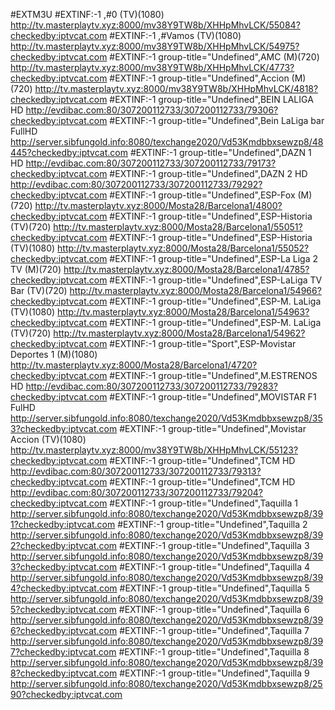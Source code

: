 #EXTM3U
#EXTINF:-1 ,#0 (TV)(1080)
http://tv.masterplaytv.xyz:8000/mv38Y9TW8b/XHHpMhvLCK/55084?checkedby:iptvcat.com
#EXTINF:-1 ,#Vamos (TV)(1080)
http://tv.masterplaytv.xyz:8000/mv38Y9TW8b/XHHpMhvLCK/54975?checkedby:iptvcat.com
#EXTINF:-1 group-title="Undefined",AMC (M)(720)
http://tv.masterplaytv.xyz:8000/mv38Y9TW8b/XHHpMhvLCK/4773?checkedby:iptvcat.com
#EXTINF:-1 group-title="Undefined",Accion (M)(720)
http://tv.masterplaytv.xyz:8000/mv38Y9TW8b/XHHpMhvLCK/4818?checkedby:iptvcat.com
#EXTINF:-1 group-title="Undefined",BEIN LALIGA HD
http://evdibac.com:80/307200112733/307200112733/79306?checkedby:iptvcat.com
#EXTINF:-1 group-title="Undefined",Bein LaLiga bar FullHD
http://server.sibfungold.info:8080/texchange2020/Vd53Kmdbbxsewzp8/48445?checkedby:iptvcat.com
#EXTINF:-1 group-title="Undefined",DAZN 1 HD
http://evdibac.com:80/307200112733/307200112733/79173?checkedby:iptvcat.com
#EXTINF:-1 group-title="Undefined",DAZN 2 HD
http://evdibac.com:80/307200112733/307200112733/79292?checkedby:iptvcat.com
#EXTINF:-1 group-title="Undefined",ESP-Fox (M)(720)
http://tv.masterplaytv.xyz:8000/Mosta28/Barcelona1/4800?checkedby:iptvcat.com
#EXTINF:-1 group-title="Undefined",ESP-Historia (TV)(720)
http://tv.masterplaytv.xyz:8000/Mosta28/Barcelona1/55051?checkedby:iptvcat.com
#EXTINF:-1 group-title="Undefined",ESP-Historia (TV)(1080)
http://tv.masterplaytv.xyz:8000/Mosta28/Barcelona1/55052?checkedby:iptvcat.com
#EXTINF:-1 group-title="Undefined",ESP-La Liga 2 TV (M)(720)
http://tv.masterplaytv.xyz:8000/Mosta28/Barcelona1/4785?checkedby:iptvcat.com
#EXTINF:-1 group-title="Undefined",ESP-LaLiga TV Bar (TV)(720)
http://tv.masterplaytv.xyz:8000/Mosta28/Barcelona1/54966?checkedby:iptvcat.com
#EXTINF:-1 group-title="Undefined",ESP-M. LaLiga (TV)(1080)
http://tv.masterplaytv.xyz:8000/Mosta28/Barcelona1/54963?checkedby:iptvcat.com
#EXTINF:-1 group-title="Undefined",ESP-M. LaLiga (TV)(720)
http://tv.masterplaytv.xyz:8000/Mosta28/Barcelona1/54962?checkedby:iptvcat.com
#EXTINF:-1 group-title="Sport",ESP-Movistar Deportes 1 (M)(1080)
http://tv.masterplaytv.xyz:8000/Mosta28/Barcelona1/4720?checkedby:iptvcat.com
#EXTINF:-1 group-title="Undefined",M.ESTRENOS HD
http://evdibac.com:80/307200112733/307200112733/79283?checkedby:iptvcat.com
#EXTINF:-1 group-title="Undefined",MOVISTAR F1 FulHD
http://server.sibfungold.info:8080/texchange2020/Vd53Kmdbbxsewzp8/353?checkedby:iptvcat.com
#EXTINF:-1 group-title="Undefined",Movistar Accion (TV)(1080)
http://tv.masterplaytv.xyz:8000/mv38Y9TW8b/XHHpMhvLCK/55123?checkedby:iptvcat.com
#EXTINF:-1 group-title="Undefined",TCM HD
http://evdibac.com:80/307200112733/307200112733/79313?checkedby:iptvcat.com
#EXTINF:-1 group-title="Undefined",TCM HD
http://evdibac.com:80/307200112733/307200112733/79204?checkedby:iptvcat.com
#EXTINF:-1 group-title="Undefined",Taquilla 1
http://server.sibfungold.info:8080/texchange2020/Vd53Kmdbbxsewzp8/391?checkedby:iptvcat.com
#EXTINF:-1 group-title="Undefined",Taquilla 2
http://server.sibfungold.info:8080/texchange2020/Vd53Kmdbbxsewzp8/392?checkedby:iptvcat.com
#EXTINF:-1 group-title="Undefined",Taquilla 3
http://server.sibfungold.info:8080/texchange2020/Vd53Kmdbbxsewzp8/393?checkedby:iptvcat.com
#EXTINF:-1 group-title="Undefined",Taquilla 4
http://server.sibfungold.info:8080/texchange2020/Vd53Kmdbbxsewzp8/394?checkedby:iptvcat.com
#EXTINF:-1 group-title="Undefined",Taquilla 5
http://server.sibfungold.info:8080/texchange2020/Vd53Kmdbbxsewzp8/395?checkedby:iptvcat.com
#EXTINF:-1 group-title="Undefined",Taquilla 6
http://server.sibfungold.info:8080/texchange2020/Vd53Kmdbbxsewzp8/396?checkedby:iptvcat.com
#EXTINF:-1 group-title="Undefined",Taquilla 7
http://server.sibfungold.info:8080/texchange2020/Vd53Kmdbbxsewzp8/397?checkedby:iptvcat.com
#EXTINF:-1 group-title="Undefined",Taquilla 8
http://server.sibfungold.info:8080/texchange2020/Vd53Kmdbbxsewzp8/398?checkedby:iptvcat.com
#EXTINF:-1 group-title="Undefined",Taquilla 9
http://server.sibfungold.info:8080/texchange2020/Vd53Kmdbbxsewzp8/2590?checkedby:iptvcat.com
